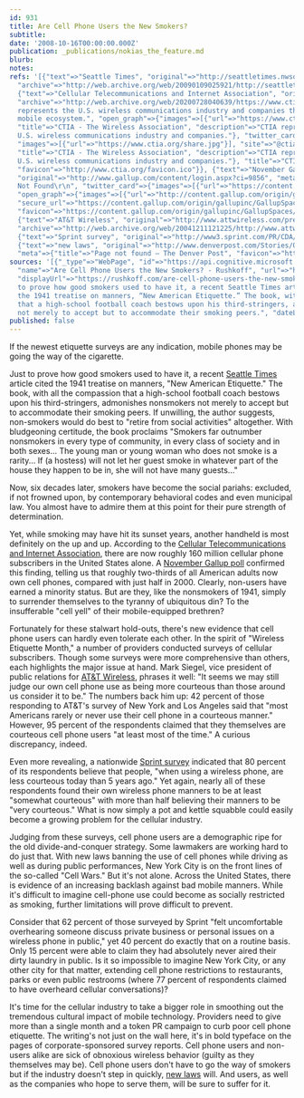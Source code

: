 ```yaml
---
id: 931
title: Are Cell Phone Users the New Smokers?
subtitle: 
date: '2008-10-16T00:00:00.000Z'
publication: _publications/nokias_the_feature.md
blurb: 
notes: 
refs: '[{"text"=>"Seattle Times", "original"=>"http://seattletimes.nwsource.com/html/living/2002010067_etiquettenew22.html",
  "archive"=>"http://web.archive.org/web/20090109025921/http://seattletimes.nwsource.com/html/living/2002010067_etiquettenew22.html"},
  {"text"=>"Cellular Telecommunications and Internet Association", "original"=>"http://www.ctia.org/",
  "archive"=>"http://web.archive.org/web/20200728040639/https://www.ctia.org/", "meta"=>{"description"=>"CTIA
  represents the U.S. wireless communications industry and companies throughout the
  mobile ecosystem.", "open_graph"=>{"images"=>[{"url"=>"https://www.ctia.org/share.jpg"}],
  "title"=>"CTIA - The Wireless Association", "description"=>"CTIA represents the
  U.S. wireless communications industry and companies."}, "twitter_card"=>{"card"=>"summary_large_image",
  "images"=>[{"url"=>"https://www.ctia.org/share.jpg"}], "site"=>"@ctia", "creator"=>"@ctia",
  "title"=>"CTIA - The Wireless Association", "description"=>"CTIA represents the
  U.S. wireless communications industry and companies."}, "title"=>"CTIA - Home",
  "favicon"=>"http://www.ctia.org/favicon.ico"}}, {"text"=>"November Gallup poll",
  "original"=>"http://www.gallup.com/content/login.aspx?ci=9856", "meta"=>{"title"=>"\r\n\tPage
  Not Found\r\n", "twitter_card"=>{"images"=>[{"url"=>"https://content.gallup.com/origin/gallupinc/GallupSpaces/Production/Cms/GFDT/frozvbzp1um8k7ixfzz8ra.png"}]},
  "open_graph"=>{"images"=>[{"url"=>"http://content.gallup.com/origin/gallupinc/GallupSpaces/Production/Cms/GFDT/frozvbzp1um8k7ixfzz8ra.png",
  "secure_url"=>"https://content.gallup.com/origin/gallupinc/GallupSpaces/Production/Cms/GFDT/frozvbzp1um8k7ixfzz8ra.png"}]},
  "favicon"=>"https://content.gallup.com/origin/gallupinc/GallupSpaces/Production/Cms/WWWV7CORP/b2foxnnxmecoee_1avm01a.png"}},
  {"text"=>"AT&T Wireless", "original"=>"http://www.attwireless.com/press/releases/2004_releases/070104.jhtml",
  "archive"=>"http://web.archive.org/web/20041211121225/http://www.attwireless.com:80/press/releases/2004_releases/070104.jhtml"},
  {"text"=>"Sprint survey", "original"=>"http://www3.sprint.com/PR/CDA/PR_CDA_Press_Releases_Detail/0,3681,1112110,00.html"},
  {"text"=>"new laws", "original"=>"http://www.denverpost.com/Stories/0,1413,36%7E33%7E2349173,00.html",
  "meta"=>{"title"=>"Page not found – The Denver Post", "favicon"=>"https://www.denverpost.com/wp-content/uploads/2016/05/cropped-DP_bug_denverpost.jpg?w=192"}}]'
sources: '[{"_type"=>"WebPage", "id"=>"https://api.cognitive.microsoft.com/api/v7/#WebPages.0",
  "name"=>"Are Cell Phone Users the New Smokers? - Rushkoff", "url"=>"https://rushkoff.com/are-cell-phone-users-the-new-smokers/",
  "displayUrl"=>"https://rushkoff.com/are-cell-phone-users-the-new-smokers", "snippet"=>"Just
  to prove how good smokers used to have it, a recent Seattle Times article cited
  the 1941 treatise on manners, “New American Etiquette.” The book, with all the compassion
  that a high-school football coach bestows upon his third-stringers, admonishes nonsmokers
  not merely to accept but to accommodate their smoking peers.", "dateLastCrawled"=>"2020-05-19T21:29:00.0000000Z"}]'
published: false
---
```

If the newest etiquette surveys are any indication, mobile phones may be going the way of the cigarette.
  
Just to prove how good smokers used to have it, a recent [Seattle Times](http://seattletimes.nwsource.com/html/living/2002010067_etiquettenew22.html) article cited the 1941 treatise on manners, "New American Etiquette." The book, with all the compassion that a high-school football coach bestows upon his third-stringers, admonishes nonsmokers not merely to accept but to accommodate their smoking peers. If unwilling, the author suggests, non-smokers would do best to "retire from social activities" altogether. With bludgeoning certitude, the book proclaims "Smokers far outnumber nonsmokers in every type of community, in every class of society and in both sexes... The young man or young woman who does not smoke is a rarity... If (a hostess) will not let her guest smoke in whatever part of the house they happen to be in, she will not have many guests..."

Now, six decades later, smokers have become the social pariahs: excluded, if not frowned upon, by contemporary behavioral codes and even municipal law. You almost have to admire them at this point for their pure strength of determination.

Yet, while smoking may have hit its sunset years, another handheld is most definitely on the up and up. According to the [Cellular Telecommunications and Internet Association](http://www.ctia.org/), there are now roughly 160 million cellular phone subscribers in the United States alone. A [November Gallup poll](http://www.gallup.com/content/login.aspx?ci=9856) confirmed this finding, telling us that roughly two-thirds of all American adults now own cell phones, compared with just half in 2000. Clearly, non-users have earned a minority status. But are they, like the nonsmokers of 1941, simply to surrender themselves to the tyranny of ubiquitous din? To the insufferable "cell yell" of their mobile-equipped brethren?

Fortunately for these stalwart hold-outs, there's new evidence that cell phone users can hardly even tolerate each other. In the spirit of "Wireless Etiquette Month," a number of providers conducted surveys of cellular subscribers. Though some surveys were more comprehensive than others, each highlights the major issue at hand. Mark Siegel, vice president of public relations for [AT&T Wireless](http://www.attwireless.com/press/releases/2004_releases/070104.jhtml), phrases it well: "It seems we may still judge our own cell phone use as being more courteous than those around us consider it to be." The numbers back him up: 42 percent of those responding to AT&T's survey of New York and Los Angeles said that "most Americans rarely or never use their cell phone in a courteous manner." However, 95 percent of the respondents claimed that they themselves are courteous cell phone users "at least most of the time." A curious discrepancy, indeed.

Even more revealing, a nationwide [Sprint survey](http://www3.sprint.com/PR/CDA/PR_CDA_Press_Releases_Detail/0,3681,1112110,00.html) indicated that 80 percent of its respondents believe that people, "when using a wireless phone, are less courteous today than 5 years ago." Yet again, nearly all of these respondents found their own wireless phone manners to be at least "somewhat courteous" with more than half believing their manners to be "very courteous." What is now simply a pot and kettle squabble could easily become a growing problem for the cellular industry.

Judging from these surveys, cell phone users are a demographic ripe for the old divide-and-conquer strategy. Some lawmakers are working hard to do just that. With new laws banning the use of cell phones while driving as well as during public performances, New York City is on the front lines of the so-called "Cell Wars." But it's not alone. Across the United States, there is evidence of an increasing backlash against bad mobile manners. While it's difficult to imagine cell-phone use could become as socially restricted as smoking, further limitations will prove difficult to prevent.

Consider that 62 percent of those surveyed by Sprint "felt uncomfortable overhearing someone discuss private business or personal issues on a wireless phone in public," yet 40 percent do exactly that on a routine basis. Only 15 percent were able to claim they had absolutely never aired their dirty laundry in public. Is it so impossible to imagine New York City, or any other city for that matter, extending cell phone restrictions to restaurants, parks or even public restrooms (where 77 percent of respondents claimed to have overheard cellular conversations)?

It's time for the cellular industry to take a bigger role in smoothing out the tremendous cultural impact of mobile technology. Providers need to give more than a single month and a token PR campaign to curb poor cell phone etiquette. The writing's not just on the wall here, it's in bold typeface on the pages of corporate-sponsored survey reports. Cell phone users and non-users alike are sick of obnoxious wireless behavior (guilty as they themselves may be). Cell phone users don't have to go the way of smokers but if the industry doesn't step in quickly, [new laws](http://www.denverpost.com/Stories/0,1413,36~33~2349173,00.html) will. And users, as well as the companies who hope to serve them, will be sure to suffer for it.
